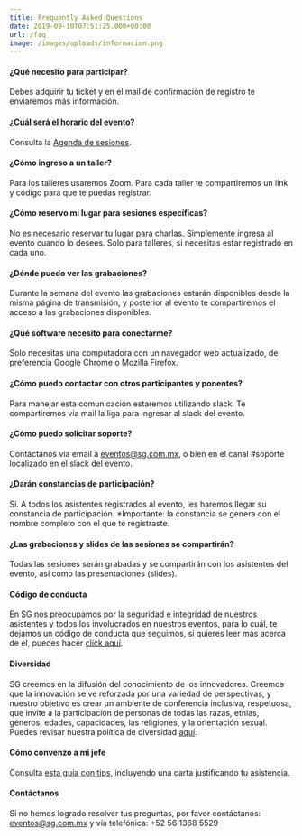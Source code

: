 ```yaml
---
title: Frequently Asked Questions
date: 2019-09-10T07:51:25.000+00:00
url: /faq
image: /images/uploads/informacion.png
---
```

#### ¿Qué necesito para participar?

 Debes adquirir tu ticket y en el mail de confirmación de registro te enviaremos más información.

#### ¿Cuál será el horario del evento?

Consulta la [Agenda de sesiones](/datadays/agenda).

#### ¿Cómo ingreso a un taller?

Para los talleres usaremos Zoom. Para cada taller te compartiremos un link y código para que te puedas registrar.

#### ¿Cómo reservo mi lugar para sesiones específicas?

No es necesario reservar tu lugar para charlas. Simplemente ingresa al evento cuando lo desees. Solo para talleres, si necesitas estar registrado en cada uno.

#### ¿Dónde puedo ver las grabaciones?

Durante la semana del evento las grabaciones estarán disponibles desde la misma página de transmisión, y posterior al evento te compartiremos el acceso a las grabaciones disponibles.

#### ¿Qué software necesito para conectarme?

Solo necesitas una computadora con un navegador web actualizado, de preferencia Google Chrome o Mozilla Firefox.

#### ¿Cómo puedo contactar con otros participantes y ponentes?

Para manejar esta comunicación estaremos utilizando slack. Te compartiremos vía mail la liga para ingresar al slack del evento.

#### ¿Cómo puedo solicitar soporte?

Contáctanos via email a eventos@sg.com.mx, o bien en el canal #soporte localizado en el slack del evento.

#### ¿Darán constancias de participación?

Sí. A todos los asistentes registrados al evento, les haremos llegar su constancia de participación. *Importante: la constancia se genera con el nombre completo con el que te registraste.

#### ¿Las grabaciones y slides de las sesiones se compartirán?

Todas las sesiones serán grabadas y se compartirán con los asistentes del evento, así como las presentaciones (slides).

#### Código de conducta

En SG nos preocupamos por la seguridad e integridad de nuestros asistentes y todos los involucrados en nuestros eventos, para lo cuál, te dejamos un código de conducta que seguimos, si quieres leer más acerca de el, puedes hacer [click aquí](https://sg.com.mx/datadays/coc).

#### Diversidad

SG creemos en la difusión del conocimiento de los innovadores. Creemos que la innovación se ve reforzada por una variedad de perspectivas, y nuestro objetivo es crear un ambiente de conferencia inclusiva, respetuosa, que invite a la participación de personas de todas las razas, etnias, géneros, edades, capacidades, las religiones, y la orientación sexual. Puedes revisar nuestra política de diversidad [aquí](https://sg.com.mx/datadays/diversidad).

#### Cómo convenzo a mi jefe

Consulta [esta guía con tips](/datadays/tips), incluyendo una carta justificando tu asistencia.

#### Contáctanos

Si no hemos logrado resolver tus preguntas, por favor contáctanos:  eventos@sg.com.mx y vía telefónica: +52 56 1368 5529